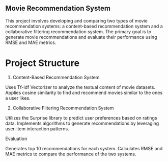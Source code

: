 ## Movie Recommendation System
This project involves developing and comparing two types of movie recommendation systems: a content-based recommendation system and a collaborative filtering recommendation system. The primary goal is to generate movie recommendations and evaluate their performance using RMSE and MAE metrics.

# Project Structure
1. Content-Based Recommendation System

Uses Tf-idf Vectorizer to analyze the textual content of movie datasets.
Applies cosine similarity to find and recommend movies similar to the ones a user likes.

2. Collaborative Filtering Recommendation System

Utilizes the Surprise library to predict user preferences based on ratings data.
Implements algorithms to generate recommendations by leveraging user-item interaction patterns.

Evaluation

Generates top 10 recommendations for each system.
Calculates RMSE and MAE metrics to compare the performance of the two systems.
